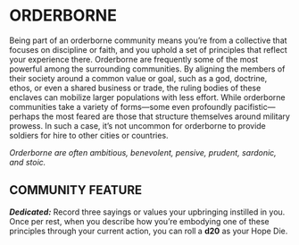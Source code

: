 # ORDERBORNE

Being part of an orderborne community means you’re from a collective that focuses on discipline or faith, and you uphold a set of principles that reflect your experience there. Orderborne are frequently some of the most powerful among the surrounding communities. By aligning the members of their society around a common value or goal, such as a god, doctrine, ethos, or even a shared business or trade, the ruling bodies of these enclaves can mobilize larger populations with less effort. While orderborne communities take a variety of forms—some even profoundly pacifistic—perhaps the most feared are those that structure themselves around military prowess. In such a case, it’s not uncommon for orderborne to provide soldiers for hire to other cities or countries.

*Orderborne are often ambitious, benevolent, pensive, prudent, sardonic, and stoic.*

## COMMUNITY FEATURE

***Dedicated:*** Record three sayings or values your upbringing instilled in you. Once per rest, when you describe how you’re embodying one of these principles through your current action, you can roll a **d20** as your Hope Die.
